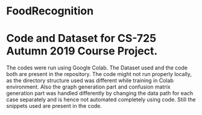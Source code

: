# FoodRecognition
# Code and Dataset for CS-725 Autumn 2019 Course Project.
The codes were run using Google Colab. The Dataset used and the code both are present in the repository. The code might not run properly locally, as the directory structure used was different while training in Colab environment. Also the graph generation part and confusion matrix generation part was handled differently by changing the data path for each case separately and is hence not automated completely using code. Still the snippets used are present in the code.
